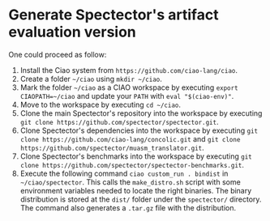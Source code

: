 # Generate Spectector's artifact evaluation version

One could proceed as follow:
1. Install the Ciao system from `https://github.com/ciao-lang/ciao`.
2.  Create a folder `~/ciao` using `mkdir ~/ciao`.
3.  Mark the folder `~/ciao` as a CIAO workspace by executing `export
    CIAOPATH=~/ciao` and update your `PATH` with `eval "$(ciao-env)"`. 
4.  Move to the workspace by executing `cd ~/ciao`.
5.  Clone the main Spectector's repository into the workspace by executing `git
    clone https://github.com/spectector/spectector.git`.
6.  Clone Spectector's dependencies into the workspace by executing `git clone
    https://github.com/ciao-lang/concolic.git` and `git clone
    https://github.com/spectector/muasm_translator.git`.
7.  Clone Spectector's benchmarks into the workspace by executing `git clone
    https://github.com/spectector/spectector-benchmarks.git`.
7. Execute the following command `ciao custom_run . bindist` in `~/ciao/spectector`. This calls the
   `make_distro.sh` script with some environment variables needed to locate the
   right binaries. The binary distribution is stored at the `dist/` folder under the
   `spectector/` directory. The command also generates a `.tar.gz` file with the distribution.